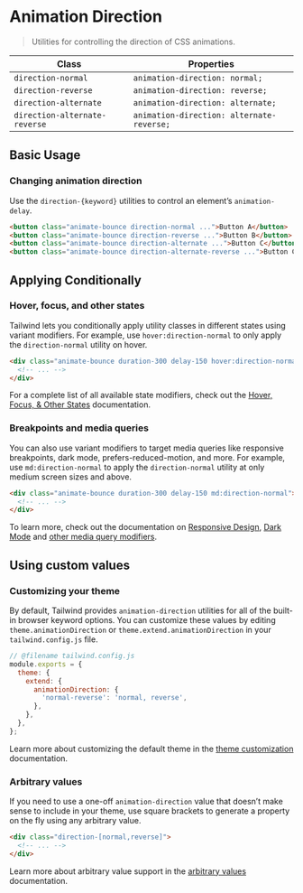 # Animation Direction

> Utilities for controlling the direction of CSS animations.

| Class                         | Properties                                |
| ----------------------------- | ----------------------------------------- |
| `direction-normal`            | `animation-direction: normal;`            |
| `direction-reverse`           | `animation-direction: reverse;`           |
| `direction-alternate`         | `animation-direction: alternate;`         |
| `direction-alternate-reverse` | `animation-direction: alternate-reverse;` |

## Basic Usage

### Changing animation direction

Use the `direction-{keyword}` utilities to control an element’s `animation-delay`.

```html
<button class="animate-bounce direction-normal ...">Button A</button>
<button class="animate-bounce direction-reverse ...">Button B</button>
<button class="animate-bounce direction-alternate ...">Button C</button>
<button class="animate-bounce direction-alternate-reverse ...">Button C</button>
```

## Applying Conditionally

### Hover, focus, and other states

Tailwind lets you conditionally apply utility classes in different states using variant modifiers. For example, use `hover:direction-normal` to only apply the `direction-normal` utility on hover.

```html
<div class="animate-bounce duration-300 delay-150 hover:direction-normal">
  <!-- ... -->
</div>
```

For a complete list of all available state modifiers, check out the [Hover, Focus, & Other States](https://tailwindcss.com/docs/hover-focus-and-other-states) documentation.

### Breakpoints and media queries

You can also use variant modifiers to target media queries like responsive breakpoints, dark mode, prefers-reduced-motion, and more. For example, use `md:direction-normal` to apply the `direction-normal` utility at only medium screen sizes and above.

```html
<div class="animate-bounce duration-300 delay-150 md:direction-normal">
  <!-- ... -->
</div>
```

To learn more, check out the documentation on [Responsive Design](https://tailwindcss.com/docs/responsive-design), [Dark Mode](https://tailwindcss.com/docs/dark-mode) and [other media query modifiers](https://tailwindcss.com/docs/hover-focus-and-other-states#media-queries).

## Using custom values

### Customizing your theme

By default, Tailwind provides `animation-direction` utilities for all of the built-in browser keyword options. You can customize these values by editing `theme.animationDirection` or `theme.extend.animationDirection` in your `tailwind.config.js` file.

```js
// @filename tailwind.config.js
module.exports = {
  theme: {
    extend: {
      animationDirection: {
        'normal-reverse': 'normal, reverse',
      },
    },
  },
};
```

Learn more about customizing the default theme in the [theme customization](https://tailwindcss.com/docs/theme#customizing-the-default-theme) documentation.

### Arbitrary values

If you need to use a one-off `animation-direction` value that doesn’t make sense to include in your theme, use square brackets to generate a property on the fly using any arbitrary value.

```html
<div class="direction-[normal,reverse]">
  <!-- ... -->
</div>
```

Learn more about arbitrary value support in the [arbitrary values](https://tailwindcss.com/docs/adding-custom-styles#using-arbitrary-values) documentation.
